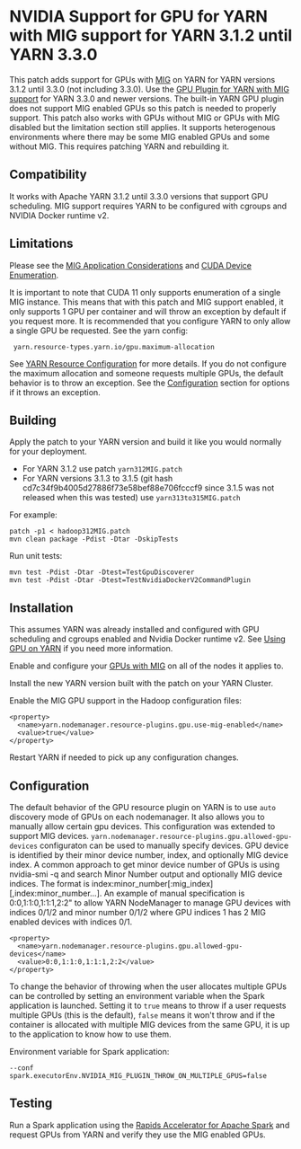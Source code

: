 # NVIDIA Support for GPU for YARN with MIG support for YARN 3.1.2 until YARN 3.3.0

This patch adds support for GPUs with [MIG](https://docs.nvidia.com/datacenter/tesla/mig-user-guide/) on YARN for YARN versions 3.1.2 until 3.3.0 (not including 3.3.0). Use the [GPU Plugin for YARN with MIG support](../device-plugins/gpu-mig/README.md) for YARN 3.3.0 and newer versions.
The built-in YARN GPU plugin does not support MIG enabled GPUs so this patch is needed to properly support.
This patch also works with GPUs without MIG or GPUs with MIG disabled but the limitation section still applies. It supports heterogenous
environments where there may be some MIG enabled GPUs and some without MIG.
This requires patching YARN and rebuilding it.

## Compatibility

It works with Apache YARN 3.1.2 until 3.3.0 versions that support GPU scheduling. MIG support requires YARN to be configured with cgroups and NVIDIA Docker runtime v2.

## Limitations

Please see the [MIG Application Considerations](https://docs.nvidia.com/datacenter/tesla/mig-user-guide/#app-considerations)
and [CUDA Device Enumeration](https://docs.nvidia.com/datacenter/tesla/mig-user-guide/index.html#cuda-visible-devices).

It is important to note that CUDA 11 only supports enumeration of a single MIG instance. This means that with this patch 
and MIG support enabled, it only supports 1 GPU per container and will throw an exception by default if you request more.
It is recommended that you configure YARN to only allow a single GPU be requested. See the yarn config:
```
 yarn.resource-types.yarn.io/gpu.maximum-allocation
```
See [YARN Resource Configuration](https://hadoop.apache.org/docs/r3.1.2/hadoop-yarn/hadoop-yarn-site/ResourceModel.html) for more details.
If you do not configure the maximum allocation and someone requests multiple GPUs, the default behavior is to throw an exception.
See the [Configuration](#configuration) section for options if it throws an exception.

## Building
Apply the patch to your YARN version and build it like you would normally for your deployment.

- For YARN 3.1.2 use patch `yarn312MIG.patch`
- For YARN versions 3.1.3 to 3.1.5 (git hash cd7c34f9b4005d27886f73e58bef88e706fcccf9 since 3.1.5 was not released when this was tested) use `yarn313to315MIG.patch`

For example:
```
patch -p1 < hadoop312MIG.patch
mvn clean package -Pdist -Dtar -DskipTests
```

Run unit tests:
```
mvn test -Pdist -Dtar -Dtest=TestGpuDiscoverer
mvn test -Pdist -Dtar -Dtest=TestNvidiaDockerV2CommandPlugin
```

## Installation

This assumes YARN was already installed and configured with GPU scheduling and cgroups enabled and Nvidia Docker runtime v2.
See [Using GPU on YARN](https://hadoop.apache.org/docs/current/hadoop-yarn/hadoop-yarn-site/UsingGpus.html) if you need more information. 

Enable and configure your [GPUs with MIG](https://docs.nvidia.com/datacenter/tesla/mig-user-guide/index.html) on all of the nodes it applies to.

Install the new YARN version built with the patch on your YARN Cluster.

Enable the MIG GPU support in the Hadoop configuration files:

```
<property>
  <name>yarn.nodemanager.resource-plugins.gpu.use-mig-enabled</name>
  <value>true</value>
</property>

```

Restart YARN if needed to pick up any configuration changes.

## Configuration

The default behavior of the GPU resource plugin on YARN is to use `auto` discovery mode of GPUs on each nodemanager.
It also allows you to manually allow certain gpu devices. This configuration was extended to support MIG devices.
`yarn.nodemanager.resource-plugins.gpu.allowed-gpu-devices` configuraton can be used to manually specify devices.
GPU device is identified by their minor device number, index, and optionally MIG device index. A common approach to get
minor device number of GPUs is using nvidia-smi -q and search Minor Number output and optionally MIG device indices.
The format is index:minor_number[:mig_index][,index:minor_number...]. An example of manual specification is
0:0,1:1:0,1:1:1,2:2" to allow YARN NodeManager to manage GPU devices with indices 0/1/2 and minor number 0/1/2
where GPU indices 1 has 2 MIG enabled devices with indices 0/1.
```
<property>
  <name>yarn.nodemanager.resource-plugins.gpu.allowed-gpu-devices</name>
  <value>0:0,1:1:0,1:1:1,2:2</value>
</property>
```

To change the behavior of throwing when the user allocates multiple GPUs can be controlled by setting an environment variable
when the Spark application is launched. Setting it to `true` means to throw if a user requests multiple GPUs (this is the default), `false`
means it won't throw and if the container is allocated with multiple MIG devices from the same GPU, it is up to the
application to know how to use them.

Environment variable for Spark application:
```
--conf spark.executorEnv.NVIDIA_MIG_PLUGIN_THROW_ON_MULTIPLE_GPUS=false
```

## Testing
Run a Spark application using the [Rapids Accelerator for Apache Spark](https://nvidia.github.io/spark-rapids/) and request GPUs
from YARN and verify they use the MIG enabled GPUs.
